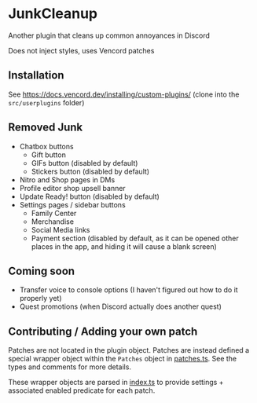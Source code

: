 # JunkCleanup

Another plugin that cleans up common annoyances in Discord

Does not inject styles, uses Vencord patches

## Installation

See https://docs.vencord.dev/installing/custom-plugins/ (clone into the `src/userplugins` folder)

## Removed Junk

- Chatbox buttons
  - Gift button
  - GIFs button (disabled by default)
  - Stickers button (disabled by default)
- Nitro and Shop pages in DMs
- Profile editor shop upsell banner
- Update Ready! button (disabled by default)
- Settings pages / sidebar buttons
  - Family Center
  - Merchandise
  - Social Media links
  - Payment section (disabled by default, as it can be opened other places in the app, and hiding it will cause a blank screen)

## Coming soon

- Transfer voice to console options (I haven't figured out how to do it properly yet)
- Quest promotions (when Discord actually does another quest)

## Contributing / Adding your own patch

Patches are not located in the plugin object. Patches are instead defined a special wrapper object within the `Patches` object in [patches.ts](./patches.ts). See the types and comments for more details.

These wrapper objects are parsed in [index.ts](./index.ts) to provide settings + associated enabled predicate for each patch.

